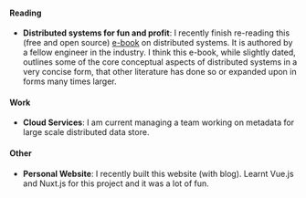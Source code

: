 #### Reading

- **Distributed systems for fun and profit**: I recently finish re-reading this (free and open source) [e-book](http://book.mixu.net/distsys/) on distributed systems. It is authored by a fellow engineer in the industry. I think this e-book, while slightly dated, outlines some of the core conceptual aspects of distributed systems in a very concise form, that other literature has done so or expanded upon in forms many times larger.

#### Work

- **Cloud Services**: I am current managing a team working on metadata for large scale distributed data store.

#### Other

- **Personal Website**: I recently built this website (with blog). Learnt Vue.js and Nuxt.js for this project and it was a lot of fun.
